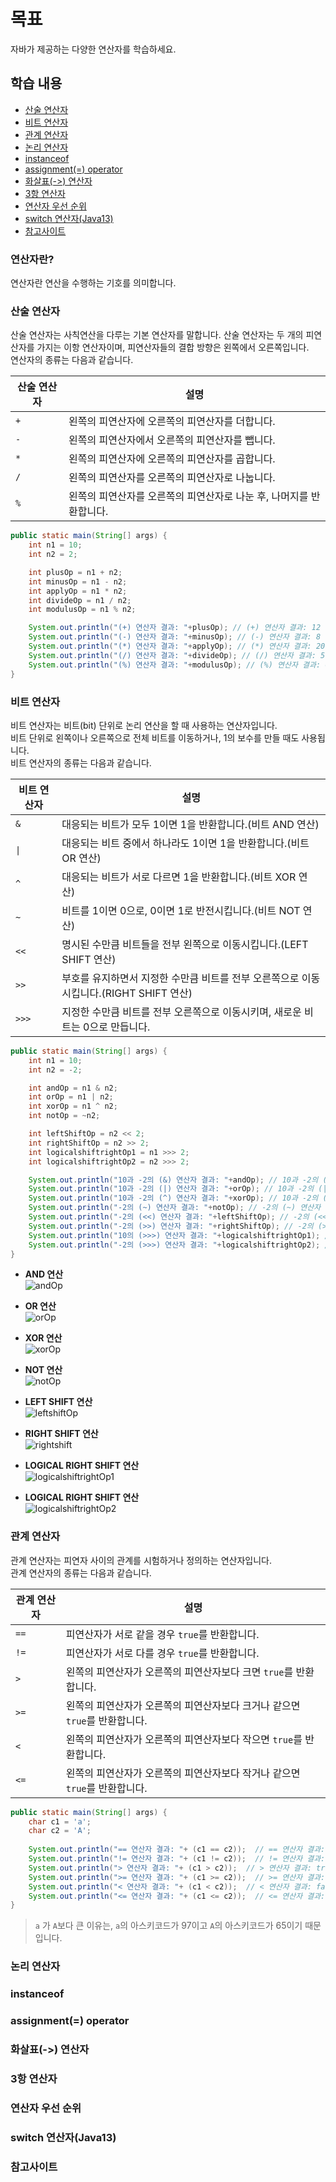 # 목표
자바가 제공하는 다양한 연산자를 학습하세요.

## 학습 내용
* [산술 연산자](#산술-연산자)
* [비트 연산자](#비트-연산자)
* [관계 연산자](#관계-연산자)
* [논리 연산자](#논리-연산자)
* [instanceof](#instanceof)
* [assignment(=) operator](#assignment(=)-operator)
* [화살표(->) 연산자](#화살표(->)-연산자)
* [3항 연산자](#3항-연산자)
* [연산자 우선 순위](#연산자-우선-순위)
* [switch 연산자(Java13)](#switch-연산자(Java13))
* [참고사이트](#참고사이트)

### 연산자란?
연산자란 연산을 수행하는 기호를 의미합니다.

### 산술 연산자
산술 연산자는 사칙연산을 다루는 기본 연산자를 말합니다. 산술 연산자는 두 개의 피연산자를 가지는 이항 연산자이며, 피연산자들의 결합 방향은 왼쪽에서 오른쪽입니다.  
연산자의 종류는 다음과 같습니다.

|산술 연산자|설명|
|---------|---------|
|`+`| 왼쪽의 피연산자에 오른쪽의 피연산자를 더합니다.|
|`-`| 왼쪽의 피연산자에서 오른쪽의 피연산자를 뺍니다.|
|`*`| 왼쪽의 피연산자에 오른쪽의 피연산자를 곱합니다.|
|`/`| 왼쪽의 피연산자를 오른쪽의 피연산자로 나눕니다.|
|`%`| 왼쪽의 피연산자를 오른쪽의 피연산자로 나눈 후, 나머지를 반환합니다.|

```java
public static main(String[] args) {
    int n1 = 10;
    int n2 = 2;

    int plusOp = n1 + n2;
    int minusOp = n1 - n2;
    int applyOp = n1 * n2;
    int divideOp = n1 / n2;
    int modulusOp = n1 % n2;

    System.out.println("(+) 연산자 결과: "+plusOp); // (+) 연산자 결과: 12
    System.out.println("(-) 연산자 결과: "+minusOp); // (-) 연산자 결과: 8
    System.out.println("(*) 연산자 결과: "+applyOp); // (*) 연산자 결과: 20
    System.out.println("(/) 연산자 결과: "+divideOp); // (/) 연산자 결과: 5
    System.out.println("(%) 연산자 결과: "+modulusOp); // (%) 연산자 결과: 0
}
```

### 비트 연산자
비트 연산자는 비트(bit) 단위로 논리 연산을 할 때 사용하는 연산자입니다.  
비트 단위로 왼쪽이나 오른쪽으로 전체 비트를 이동하거나, 1의 보수를 만들 때도 사용됩니다.  
비트 연산자의 종류는 다음과 같습니다.

|비트 연산자|설명|
|---------|---------|
|`&`| 대응되는 비트가 모두 1이면 1을 반환합니다.(비트 AND 연산)|
|`\|`| 대응되는 비트 중에서 하나라도 1이면 1을 반환합니다.(비트 OR 연산)|
|`^`| 대응되는 비트가 서로 다르면 1을 반환합니다.(비트 XOR 연산)|
|`~`| 비트를 1이면 0으로, 0이면 1로 반전시킵니다.(비트 NOT 연산)|
|`<<`| 명시된 수만큼 비트들을 전부 왼쪽으로 이동시킵니다.(LEFT SHIFT 연산)|
|`>>`| 부호를 유지하면서 지정한 수만큼 비트를 전부 오른쪽으로 이동시킵니다.(RIGHT SHIFT 연산)|
|`>>>`| 지정한 수만큼 비트를 전부 오른쪽으로 이동시키며, 새로운 비트는 0으로 만듭니다.|

```java
public static main(String[] args) {
    int n1 = 10;
    int n2 = -2;

    int andOp = n1 & n2;
    int orOp = n1 | n2;
    int xorOp = n1 ^ n2;
    int notOp = ~n2;

    int leftShiftOp = n2 << 2;
    int rightShiftOp = n2 >> 2;
    int logicalshiftrightOp1 = n1 >>> 2;
    int logicalshiftrightOp2 = n2 >>> 2;

    System.out.println("10과 -2의 (&) 연산자 결과: "+andOp); // 10과 -2의 (&) 연산자 결과: 10
    System.out.println("10과 -2의 (|) 연산자 결과: "+orOp); // 10과 -2의 (|) 연산자 결과: -2
    System.out.println("10과 -2의 (^) 연산자 결과: "+xorOp); // 10과 -2의 (^) 연산자 결과: -12
    System.out.println("-2의 (~) 연산자 결과: "+notOp); // -2의 (~) 연산자 결과: 1
    System.out.println("-2의 (<<) 연산자 결과: "+leftShiftOp); // -2의 (<<) 연산자 결과: -8
    System.out.println("-2의 (>>) 연산자 결과: "+rightShiftOp); // -2의 (>>) 연산자 결과: -1
    System.out.println("10의 (>>>) 연산자 결과: "+logicalshiftrightOp1); // 10의 (>>>) 연산자 결과: 2
    System.out.println("-2의 (>>>) 연산자 결과: "+logicalshiftrightOp2); // -2의 (>>>) 연산자 결과: 1073741823
}
```
* **AND 연산**  
  ![andOp](./andOp.PNG)

* **OR 연산**  
  ![orOp](./orOp.PNG)

* **XOR 연산**  
  ![xorOp](./xorOp.PNG)

* **NOT 연산**  
  ![notOp](./notOp.PNG)

* **LEFT SHIFT 연산**  
  ![leftshiftOp](./leftshiftOp.PNG)

* **RIGHT SHIFT 연산**  
  ![rightshift](./rightshift.PNG)

* **LOGICAL RIGHT SHIFT 연산**  
  ![logicalshiftrightOp1](./logicalshiftrightOp1.PNG)

* **LOGICAL RIGHT SHIFT 연산**  
  ![logicalshiftrightOp2](./logicalshiftrightOp2.PNG)


### 관계 연산자
관계 연산자는 피연자 사이의 관계를 시험하거나 정의하는 연산자입니다.  
관계 연산자의 종류는 다음과 같습니다.  

|관계 연산자|설명|
|---------|---------|
|`==`| 피연산자가 서로 같을 경우 `true`를 반환합니다.|
|`!=`| 피연산자가 서로 다를 경우 `true`를 반환합니다.|
|`>`| 왼쪽의 피연산자가 오른쪽의 피연산자보다 크면 `true`를 반환합니다.|
|`>=`| 왼쪽의 피연산자가 오른쪽의 피연산자보다 크거나 같으면 `true`를 반환합니다.|
|`<`| 왼쪽의 피연산자가 오른쪽의 피연산자보다 작으면 `true`를 반환합니다.|
|`<=`| 왼쪽의 피연산자가 오른쪽의 피연산자보다 작거나 같으면 `true`를 반환합니다.|

```java
public static main(String[] args) {
    char c1 = 'a';
    char c2 = 'A';
    
    System.out.println("== 연산자 결과: "+ (c1 == c2));  // == 연산자 결과: false
    System.out.println("!= 연산자 결과: "+ (c1 != c2));  // != 연산자 결과: true
    System.out.println("> 연산자 결과: "+ (c1 > c2));  // > 연산자 결과: true
    System.out.println(">= 연산자 결과: "+ (c1 >= c2));  // >= 연산자 결과: true
    System.out.println("< 연산자 결과: "+ (c1 < c2));  // < 연산자 결과: false
    System.out.println("<= 연산자 결과: "+ (c1 <= c2));  // <= 연산자 결과: false
}
```
> `a` 가 `A`보다 큰 이유는, `a`의 아스키코드가 97이고 `A`의 아스키코드가 65이기 때문입니다.

### 논리 연산자


### instanceof


### assignment(=) operator


### 화살표(->) 연산자


### 3항 연산자


### 연산자 우선 순위


### switch 연산자(Java13)


### 참고사이트

